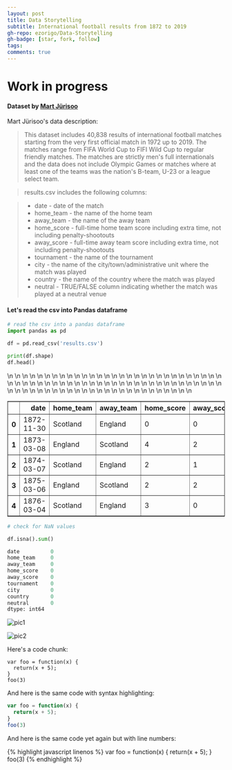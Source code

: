 ```yaml
---
layout: post
title: Data Storytelling
subtitle: International football results from 1872 to 2019
gh-repo: ezorigo/Data-Storytelling
gh-badge: [star, fork, follow]
tags: 
comments: true
---
```


# **Work in progress**

#### Dataset by [Mart Jürisoo](https://www.kaggle.com/martj42/international-football-results-from-1872-to-2017)

Mart Jürisoo's data description:

>This dataset includes 40,838 results of international football matches starting from the very first official match in 1972 up to 2019. The matches range from FIFA World Cup to FIFI Wild Cup to regular friendly matches. The matches are strictly men's full internationals and the data does not include Olympic Games or matches where at least one of the teams was the nation's B-team, U-23 or a league select team.

>results.csv includes the following columns:

> * date - date of the match
> * home_team - the name of the home team
> * away_team - the name of the away team
> * home_score - full-time home team score including extra time, not including penalty-shootouts
> * away_score - full-time away team score including extra time, not including penalty-shootouts
> * tournament - the name of the tournament
> * city - the name of the city/town/administrative unit where the match was played
> * country - the name of the country where the match was played
> * neutral - TRUE/FALSE column indicating whether the match was played at a neutral venue

#### Let's read the csv into Pandas dataframe

```python
# read the csv into a pandas dataframe
import pandas as pd

df = pd.read_csv('results.csv')

print(df.shape)
df.head()
```
 <table border="1" class="dataframe">\n  <thead>\n    <tr style="text-align: right;">\n      <th></th>\n      <th>date</th>\n      <th>home_team</th>\n      <th>away_team</th>\n      <th>home_score</th>\n      <th>away_score</th>\n      <th>tournament</th>\n      <th>city</th>\n      <th>country</th>\n      <th>neutral</th>\n      <th>Location</th>\n    </tr>\n  </thead>\n  <tbody>\n    <tr>\n      <th>0</th>\n      <td>1872-11-30</td>\n      <td>Scotland</td>\n      <td>England</td>\n      <td>0</td>\n      <td>0</td>\n      <td>Friendly</td>\n      <td>Glasgow</td>\n      <td>Scotland</td>\n      <td>False</td>\n      <td>Glasgow, Scotland</td>\n    </tr>\n    <tr>\n      <th>1</th>\n      <td>1873-03-08</td>\n      <td>England</td>\n      <td>Scotland</td>\n      <td>4</td>\n      <td>2</td>\n      <td>Friendly</td>\n      <td>London</td>\n      <td>England</td>\n      <td>False</td>\n      <td>London, England</td>\n    </tr>\n    <tr>\n      <th>2</th>\n      <td>1874-03-07</td>\n      <td>Scotland</td>\n      <td>England</td>\n      <td>2</td>\n      <td>1</td>\n      <td>Friendly</td>\n      <td>Glasgow</td>\n      <td>Scotland</td>\n      <td>False</td>\n      <td>Glasgow, Scotland</td>\n    </tr>\n    <tr>\n      <th>3</th>\n      <td>1875-03-06</td>\n      <td>England</td>\n      <td>Scotland</td>\n      <td>2</td>\n      <td>2</td>\n      <td>Friendly</td>\n      <td>London</td>\n      <td>England</td>\n      <td>False</td>\n      <td>London, England</td>\n    </tr>\n    <tr>\n      <th>4</th>\n      <td>1876-03-04</td>\n      <td>Scotland</td>\n      <td>England</td>\n      <td>3</td>\n      <td>0</td>\n      <td>Friendly</td>\n      <td>Glasgow</td>\n      <td>Scotland</td>\n      <td>False</td>\n      <td>Glasgow, Scotland</td>\n    </tr>\n  </tbody>\n</table>

```python
# check for NaN values

df.isna().sum()
```

```python
date          0
home_team     0
away_team     0
home_score    0
away_score    0
tournament    0
city          0
country       0
neutral       0
dtype: int64
```

![pic1][barplot]

![pic2][barplot1]

 <head> 
 <!-- Plotly.js -->
 <script src="https://cdn.plot.ly/plotly-latest.min.js"></script> 
 </head> 
 <body> 
 <!-- Plotly chart will be drawn inside this DIV --> 
 <div id="myDiv"></div> 
 <script> 
Plotly.d3.csv('https://raw.githubusercontent.com/ezorigo/Data-Storytelling/master/usasoccer.csv', function(err, rows){

    function unpack(rows, key) {
        return rows.map(function(row) { return row[key]; });
    }

    var scl = [[0.000000,'rgb(166,206,227)'],[0.090909,'rgb(31,120,180)'],[0.181818,'rgb(178,223,138)'],[0.272727,'rgb(51,160,44)'],[0.363636,'rgb(251,154,153)'],[0.454545,'rgb(227,26,28)'],[0.545455,'rgb(253,191,111)'],[0.636364,'rgb(255,127,0)'],[0.727273,'rgb(202,178,214)'],[0.818182,'rgb(106,61,154)'],[0.909091,'rgb(255,255,153)']];

    var data = [{
        type:'scattergeo',
        locationmode: 'country names',
        lon: unpack(rows, 'long'),
        lat: unpack(rows, 'lat'),
        hoverinfo: unpack(rows, 'text'),
        text: unpack(rows, 'text'),
        mode: 'markers',
        marker: {
            colorscale: scl,
            color: unpack(rows, 'tournament_id')
        }
    }];


    var layout = {
        title: 'US International Soccer Matches Since 1885',
        geo: {
            scope: 'world',
            projection: {
                type: 'natural earth'
            }
        }
    };

    Plotly.plot(myDiv, data, layout, {showLink: false});

});
 </script> 
 </body> 



Here's a code chunk:

~~~
var foo = function(x) {
  return(x + 5);
}
foo(3)
~~~

And here is the same code with syntax highlighting:

```javascript
var foo = function(x) {
  return(x + 5);
}
foo(3)
```

And here is the same code yet again but with line numbers:

{% highlight javascript linenos %}
var foo = function(x) {
  return(x + 5);
}
foo(3)
{% endhighlight %}

[barplot]: (https://github.com/ezorigo/ezorigo.github.io/blob/master/img/barplot1.png)
[barplot1]: (https://github.com/ezorigo/ezorigo.github.io/blob/master/img/barplot2%20normalized.png)
